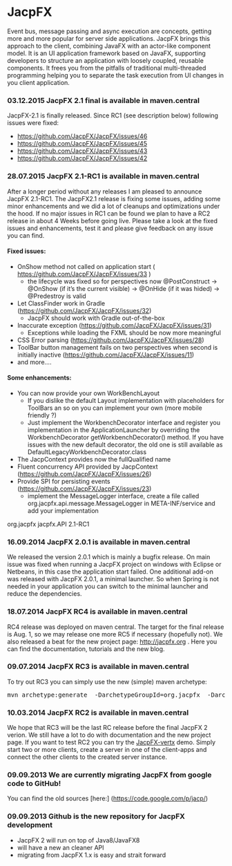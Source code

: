 JacpFX
======

Event bus, message passing and async execution are concepts, getting more and more popular for server side applications. JacpFX brings this approach to the client, combining JavaFX with an actor-like component model. It is an UI application framework based on JavaFX, supporting developers to structure an application with loosely coupled, reusable components. It frees you from the pitfalls of traditional multi-threaded programming helping you to separate the task execution from UI changes in you client application.

### 03.12.2015 JacpFX 2.1 final is available in maven.central
JacpFX-2.1 is finally released. Since RC1 (see description below) following issues were fixed:
- https://github.com/JacpFX/JacpFX/issues/46
- https://github.com/JacpFX/JacpFX/issues/45
- https://github.com/JacpFX/JacpFX/issues/43
- https://github.com/JacpFX/JacpFX/issues/42

### 28.07.2015 JacpFX 2.1-RC1 is available in maven.central
After a longer period without any releases I am pleased to announce JacpFX 2.1-RC1. The JacpFX2.1 release is fixing some issues, adding some minor enhancements and we did a lot of cleanups and optimizations under the hood. If no major issues in RC1 can be found we plan to have a RC2 release in about 4 Weeks before going live. Please take a look at the fixed issues and enhancements, test it and please give feedback on any issue you can find.

#### Fixed issues:
- OnShow method not called on application start ( https://github.com/JacpFX/JacpFX/issues/33 )
	- the lifecycle was fixed so for perspectives now @PostConstruct -> @OnShow (if it’s the current visible) -> @OnHide (if it was hided) -> @Predestroy is valid
- Let ClassFinder work in Gradle (https://github.com/JacpFX/JacpFX/issues/32)
	- JacpFX should work with Gradle out-of-the-box
- Inaccurate exception (https://github.com/JacpFX/JacpFX/issues/31)
	- Exceptions while loading the FXML should be now more meaningful
- CSS Error parsing (https://github.com/JacpFX/JacpFX/issues/28)
- ToolBar button management fails on two perspectives when second is initially inactive (https://github.com/JacpFX/JacpFX/issues/11)
- and more….

#### Some enhancements:
- You can now provide your own WorkBenchLayout
	- If you dislike the default Layout implementation with placeholders for ToolBars an so on you can implement your own (more mobile friendly ?)
	- Just implement the WorkbenchDecorator interface and register you implementation in the ApplicationLauncher by overriding the WorkbenchDecorator getWorkbenchDecorator() method. If you have issues with the new default decorator, the old one is still available as DefaultLegacyWorkbenchDecorator.class
- The JacpContext provides now the fullQualified name
- Fluent concurrency API provided by JacpContext (https://github.com/JacpFX/JacpFX/issues/26)
- Provide SPI for persisting events (https://github.com/JacpFX/JacpFX/issues/23)
	- implement the MessageLogger interface, create a file called org.jacpfx.api.message.MessageLogger in META-INF/service and add your implementation

<dependency>
	<groupId>org.jacpfx</groupId>
	<artifactId>jacpfx.API</artifactId>
	<version>2.1-RC1</version>
</dependency>







### 16.09.2014 JacpFX 2.0.1 is available in maven.central
We released the version 2.0.1 which is mainly a bugfix release. On main issue was fixed when running a JacpFX project on windows with Eclipse or Netbeans, in this case the application start failed. One additional add-on was released with JacpFX 2.0.1, a minimal launcher. So when Spring is not needed in your application you can switch to the minimal launcher and reduce the dependencies.

### 18.07.2014 JacpFX RC4 is available in maven.central
RC4 release was deployed on maven central. The target for the final release is Aug. 1, so we may release one more RC5 if necessary (hopefully not). We also released a beat for the new project page: http://jacpfx.org . Here you can find the documentation, tutorials and the new blog.

### 09.07.2014 JacpFX RC3 is available in maven.central
To try out RC3 you can simply use the new (simple) maven archetype:
<pre>
mvn archetype:generate  -DarchetypeGroupId=org.jacpfx  -DarchetypeArtifactId=JacpFX-simple-quickstart  -DarchetypeVersion=2.0-RC3
</pre>

### 10.03.2014 JacpFX RC2 is available in maven.central
We hope that RC3 will be the last RC release before the final JacpFX 2 verion. We still have a lot to do with documentation and the new project page. If you want to test RC2 you can try the [JacpFX-vertx](https://github.com/amoAHCP/vertx-samples) demo. Simply start two or more clients, create a server in one of the client-apps and connect the other clients to the created server instance.  

### 09.09.2013 We are currently migrating JacpFX from google code to GitHub!
You can find the old sources [here:] (https://code.google.com/p/jacp/)

### 09.09.2013 Github is the new repository for JacpFX development
 - JacpFX 2 will run on top of Java8/JavaFX8
 - will have a new an cleaner API
 - migrating from JacpFX 1.x is easy and strait forward 
